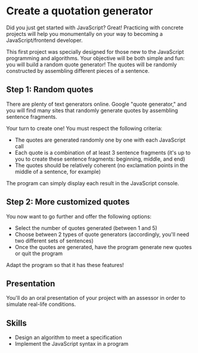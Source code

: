# Create a quotation generator

Did you just get started with JavaScript? Great! Practicing with concrete projects will help you monumentally on your way to becoming a JavaScript/frontend developer. 

This first project was specially designed for those new to the JavaScript programming and algorithms. Your objective will be both simple and fun: you will build a random quote generator! The quotes will be randomly constructed by assembling different pieces of a sentence.

## Step 1: Random quotes
There are plenty of text generators online. Google "quote generator," and you will find many sites that randomly generate quotes by assembling sentence fragments.

Your turn to create one! You must respect the following criteria:
* The quotes are generated randomly one by one with each JavaScript call
* Each quote is a combination of at least 3 sentence fragments (it's up to you to create these sentence fragments: beginning, middle, and end)
* The quotes should be relatively coherent (no exclamation points in the middle of a sentence, for example)

The program can simply display each result in the JavaScript console.

## Step 2: More customized quotes
You now want to go further and offer the following options:
* Select the number of quotes generated (between 1 and 5)
* Choose between 2 types of quote generators (accordingly, you'll need two different sets of sentences)
* Once the quotes are generated, have the program generate new quotes or quit the program

Adapt the program so that it has these features!

## Presentation
You'll do an oral presentation of your project with an assessor in order to simulate real-life conditions. 

## Skills
* Design an algorithm to meet a specification
* Implement the JavaScript syntax in a program
